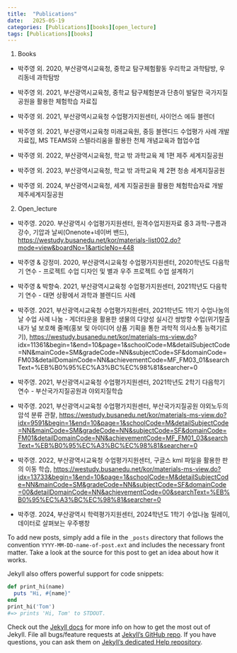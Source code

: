 ```yaml
---
title:  "Publications"
date:   2025-05-19 
categories: [Publications][books][open_lecture]
tags: [Publications][books]
---
```

1. Books

- 박주영 외. 2020, 부산광역시교육청, 중학교 탐구체험활동 우리학교 과학탐방, 우리동네 과학탐방

- 박주영 외. 2021, 부산광역시교육청, 중학교 탐구체험분과 단층이 발달한 국가지질공원을 활용한 체험학습 자료집

- 박주영 외. 2021, 부산광역시교육청 수업평가지원센터, 사이언스 에듀 블렌더

- 박주영 외. 2021, 부산광역시교육청 미래교육원, 중등 블렌디드 수업평가 사례 개발 자료집, MS TEAMS와 스텔라리움을 활용한 천체 개념교육과 협업수업

- 박주영 외. 2022, 부산광역시교육청, 학교 밖 과학교육 제 1편 제주 세계지질공원

- 박주영 외. 2023, 부산광역시교육청, 학교 밖 과학교육 제 2편 청송 세계지질공원

- 박주영 외. 2024, 부산광역시교육청, 세계 지질공원을 활용한 체험학습자료 개발 제주세계지질공원


2. Open_lecture

- 박주영. 2020. 부산광역시 수업평가지원센터, 원격수업지원자료 중3 과학-구름과 강수, 기압과 날씨(Onenote+네이버 밴드), https://westudy.busanedu.net/kor/materials-list002.do?mode=view&boardNo=1&articleNo=448

- 박주영 & 강정미. 2020, 부산광역시교육청 수업평가지원센터, 2020학년도 다음학기 연수 - 프로젝트 수업 디자인 및 별과 우주 프로젝트 수업 설계하기

- 박주영 & 박향숙. 2021, 부산광역시교육청 수업평가지원센터, 2021학년도 다음학기 연수 - 대면 상황에서 과학과 블렌디드 사례

- 박주영. 2021, 부산광역시교육청 수업평가지원센터, 2021학년도 1학기 수업나눔의 날 수업 사례 나눔 -  게더타운을 활용한 생물의 다양성 실시간 쌍방향 수업(위기탈출 내가 널 보호해 줄께(홍보 및 아이디어 상품 기획을 통한 과학적 의사소통 능력기르기), https://westudy.busanedu.net/kor/materials-ms-view.do?
idx=11361&begin=1&end=10&page=1&schoolCode=M&detailSubjectCode=NN&mainCode=SM&gradeCode=NN&subjectCode=SF&domainCode=FM03&detailDomainCode=NN&achievementCode=MF_FM03_01&searchText=%EB%B0%95%EC%A3%BC%EC%98%81&searcher=0

- 박주영. 2021, 부산광역시교육청 수업평가지원센터, 2021학년도 2학기 다음학기 연수 - 부산국가지질공원과 야외지질학습

- 박주영. 2021, 부산광역시교육청 수업평가지원센터, 부산국가지질공원 야외노두의 암석 분류 관찰, https://westudy.busanedu.net/kor/materials-ms-view.do?idx=9591&begin=1&end=10&page=1&schoolCode=M&detailSubjectCode=NN&mainCode=SM&gradeCode=NN&subjectCode=SF&domainCode=FM01&detailDomainCode=NN&achievementCode=MF_FM01_03&searchText=%EB%B0%95%EC%A3%BC%EC%98%81&searcher=0

- 박주영. 2022, 부산광역시교육청 수업평가지원센터, 구글스 kml 파일을 활용한 판의 이동 학습, https://westudy.busanedu.net/kor/materials-ms-view.do?idx=13733&begin=1&end=10&page=1&schoolCode=M&detailSubjectCode=NN&mainCode=SM&gradeCode=NN&subjectCode=SF&domainCode=00&detailDomainCode=NN&achievementCode=00&searchText=%EB%B0%95%EC%A3%BC%EC%98%81&searcher=0

- 박주영. 2024, 부산광역시 학력평가지원센터, 2024학년도 1학기 수업나눔 릴레이, 데이터로 살펴보는 우주팽창


To add new posts, simply add a file in the `_posts` directory that follows the convention `YYYY-MM-DD-name-of-post.ext` and includes the necessary front matter. Take a look at the source for this post to get an idea about how it works.

Jekyll also offers powerful support for code snippets:

``` ruby
def print_hi(name)
  puts "Hi, #{name}"
end
print_hi('Tom')
#=> prints 'Hi, Tom' to STDOUT.
```

Check out the [Jekyll docs][jekyll] for more info on how to get the most out of Jekyll. File all bugs/feature requests at [Jekyll’s GitHub repo][jekyll-gh]. If you have questions, you can ask them on [Jekyll’s dedicated Help repository][jekyll-help].

[jekyll]:      http://jekyllrb.com
[jekyll-gh]:   https://github.com/jekyll/jekyll
[jekyll-help]: https://github.com/jekyll/jekyll-help
